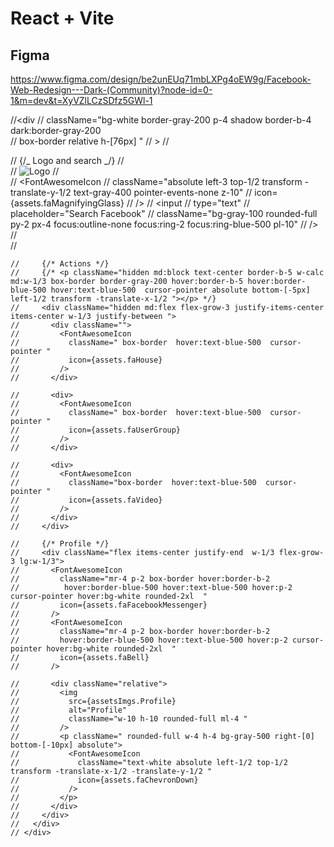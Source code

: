 # React + Vite

## Figma

https://www.figma.com/design/be2unEUq71mbLXPg4oEW9g/Facebook-Web-Redesign---Dark-(Community)?node-id=0-1&m=dev&t=XyVZlLCzSDfz5GWl-1

//<div
// className="bg-white border-gray-200 p-4 shadow border-b-4 dark:border-gray-200  
 // box-border relative h-[76px] "
// >
// <div className="flex  mx-4 justify-between items-center md:mx-8 ">
// {/_ Logo and search _/}
// <div className="flex flex-grow items-center w-1/3">
// <img src={assetsImgs.LogoFacebook} alt="Logo" className="h-10 mr-4" />
// <div className="relative ">
// <FontAwesomeIcon
// className="absolute left-3 top-1/2 transform -translate-y-1/2 text-gray-400 pointer-events-none z-10"
// icon={assets.faMagnifyingGlass}
// />
// <input
// type="text"
// placeholder="Search Facebook"
// className="bg-gray-100 rounded-full py-2 px-4 focus:outline-none focus:ring-2 focus:ring-blue-500 pl-10"
// />
// </div>
// </div>

    //     {/* Actions */}
    //     {/* <p className="hidden md:block text-center border-b-5 w-calc md:w-1/3 box-border border-gray-200 hover:border-b-5 hover:border-blue-500 hover:text-blue-500  cursor-pointer absolute bottom-[-5px] left-1/2 transform -translate-x-1/2 "></p> */}
    //     <div className="hidden md:flex flex-grow-3 justify-items-center items-center w-1/3 justify-between ">
    //       <div className="">
    //         <FontAwesomeIcon
    //           className=" box-border  hover:text-blue-500  cursor-pointer "
    //           icon={assets.faHouse}
    //         />
    //       </div>

    //       <div>
    //         <FontAwesomeIcon
    //           className=" box-border  hover:text-blue-500  cursor-pointer "
    //           icon={assets.faUserGroup}
    //         />
    //       </div>

    //       <div>
    //         <FontAwesomeIcon
    //           className="box-border  hover:text-blue-500  cursor-pointer "
    //           icon={assets.faVideo}
    //         />
    //       </div>
    //     </div>

    //     {/* Profile */}
    //     <div className="flex items-center justify-end  w-1/3 flex-grow-3 lg:w-1/3">
    //       <FontAwesomeIcon
    //         className="mr-4 p-2 box-border hover:border-b-2
    //          hover:border-blue-500 hover:text-blue-500 hover:p-2 cursor-pointer hover:bg-white rounded-2xl  "
    //         icon={assets.faFacebookMessenger}
    //       />
    //       <FontAwesomeIcon
    //         className="mr-4 p-2 box-border hover:border-b-2
    //         hover:border-blue-500 hover:text-blue-500 hover:p-2 cursor-pointer hover:bg-white rounded-2xl  "
    //         icon={assets.faBell}
    //       />

    //       <div className="relative">
    //         <img
    //           src={assetsImgs.Profile}
    //           alt="Profile"
    //           className="w-10 h-10 rounded-full ml-4 "
    //         />
    //         <p className=" rounded-full w-4 h-4 bg-gray-500 right-[0] bottom-[-10px] absolute">
    //           <FontAwesomeIcon
    //             className="text-white absolute left-1/2 top-1/2 transform -translate-x-1/2 -translate-y-1/2 "
    //             icon={assets.faChevronDown}
    //           />
    //         </p>
    //       </div>
    //     </div>
    //   </div>
    // </div>
